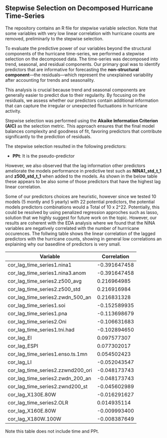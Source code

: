 ## Stepwise Selection on Decomposed Hurricane Time-Series
The repository contains an R file for stepwise variable selection.
Note that some variables with very low linear correlation with hurricane counts are removed, preliminarly to the stepwise selection.

To evaluate the predictive power of our variables beyond the structural components of the hurricane time-series, we performed a stepwise selection on the decomposed data. The time-series was decomposed into trend, seasonal, and residual components. Our primary goal was to identify predictors that are informative for forecasting the **non-structural component**—the residuals—which represent the unexplained variability after accounting for trends and seasonality.

This analysis is crucial because trend and seasonal components are generally easier to predict due to their regularity. By focusing on the residuals, we assess whether our predictors contain additional information that can capture the irregular or unexpected fluctuations in hurricane activity.

Stepwise selection was performed using the **Akaike Information Criterion (AIC)** as the selection metric. This approach ensures that the final model balances complexity and goodness of fit, favoring predictors that contribute significantly to the prediction of residuals.

The stepwise selection resulted in the following predictors:
- **PPt**: It is the pseudo-predictor

However, we also observed that the lag information other predictors ameliorate the models performance in predictive test such as **NINA1_std_t_1** and **z500_std_t_1**
when added to the models. As shown in the below table these appears to be also some of those predictors that have the highest lag linear correlation.

Some of our predictors choices are heuristic, however  since we tested 10 models (5 montly and 5 yearly) with 22 potential predictors, the potential models predictors combinations would a Total of 10 x 2^22. Potentially, this could be resolved by using penalized regression approches such as lasso, solution that we highly suggest for future work on the topic. However, our results are coherent with the EDA analysis where we found that the NINA variables are negatively correlated with the number of hurrricane occurences. The follwing table shows the linear correlation of the lagged predictors with the hurricane counts, showing in general low correlations an explaining why our basedline of predictors is very small.

| Variable                                | Correlation     |
|-----------------------------------------|-----------------|
| cor_lag_time_series1.nina1              | -0.391647458    |
| cor_lag_time_series1.nina3.anom         | -0.391647458    |
| cor_lag_time_series2.z500_avg           | 0.216964985     |
| cor_lag_time_series2.z500_std           | 0.216916984     |
| cor_lag_time_series2.zwdn_500_an        | 0.216831328     |
| cor_lag_time_series1.soi                | -0.152589935    |
| cor_lag_time_series1.pna                | -0.113698679    |
| cor_lag_time_series2.Oni                | -0.106631683    |
| cor_lag_time_series1.tni.had            | -0.102894650    |
| cor_lag_EI                              | 0.097577307     |
| cor_lag_ESPI                            | 0.077302017     |
| cor_lag_time_series1.enso.ts.1mn        | 0.054502423     |
| cor_lag_LI                              | -0.052043547    |
| cor_lag_time_series2.zzwnd200_ori       | -0.048173743    |
| cor_lag_time_series2.zwdn_200_an        | -0.048173743    |
| cor_lag_time_series2.zwnd200_st         | -0.045602989    |
| cor_lag_X130E.80W                       | -0.016291627    |
| cor_lag_time_series2.OLR                | 0.014935114     |
| cor_lag_X160E.80W                       | -0.009993400    |
| cor_lag_X180W.100W                      | -0.008387649    |

Note this table does not include time and PPt.







